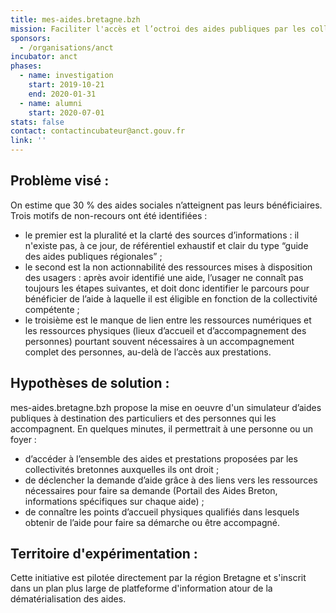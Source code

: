 ```yaml
---
title: mes-aides.bretagne.bzh
mission: Faciliter l'accès et l’octroi des aides publiques par les collectivités bretonnes
sponsors:
  - /organisations/anct
incubator: anct
phases:
  - name: investigation
    start: 2019-10-21
    end: 2020-01-31
  - name: alumni
    start: 2020-07-01
stats: false
contact: contactincubateur@anct.gouv.fr
link: ''
---
```

## Problème visé :

On estime que 30 % des aides sociales n’atteignent pas leurs bénéficiaires.
Trois motifs de non-recours ont été identifiées :

- le premier est la pluralité et la clarté des sources d’informations : il n'existe pas, à ce jour, de référentiel exhaustif et clair du type “guide des aides publiques régionales” ;
- le second est la non actionnabilité des ressources mises à disposition des usagers : après avoir identifié une aide, l’usager ne connaît pas toujours les étapes suivantes, et doit donc identifier le parcours pour bénéficier de l’aide à laquelle il est éligible en fonction de la collectivité compétente ;
- le troisième est le manque de lien entre les ressources numériques et les ressources physiques (lieux d’accueil et d’accompagnement des personnes) pourtant souvent nécessaires à un accompagnement complet des personnes, au-delà de l’accès aux prestations.

## Hypothèses de solution :

mes-aides.bretagne.bzh propose la mise en oeuvre d'un simulateur d’aides publiques à destination des particuliers et des personnes qui les accompagnent.
En quelques minutes, il permettrait à une personne ou un foyer :

- d’accéder à l’ensemble des aides et prestations proposées par les collectivités bretonnes auxquelles ils ont droit ;
- de déclencher la demande d’aide grâce à des liens vers les ressources nécessaires pour faire sa demande (Portail des Aides Breton, informations spécifiques sur chaque aide) ;
- de connaître les points d’accueil physiques qualifiés dans lesquels obtenir de l’aide pour faire sa démarche ou être accompagné.

## Territoire d'expérimentation :

Cette initiative est pilotée directement par la région Bretagne et s'inscrit dans un plan plus large de platfeforme d'information atour de la dématérialisation des aides.
